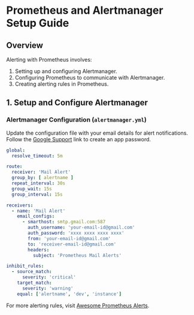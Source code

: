 # Prometheus and Alertmanager Setup Guide

## Overview
Alerting with Prometheus involves:
1. Setting up and configuring Alertmanager.
2. Configuring Prometheus to communicate with Alertmanager.
3. Creating alerting rules in Prometheus.

## 1. Setup and Configure Alertmanager

### Alertmanager Configuration (`alertmanager.yml`)
Update the configuration file with your email details for alert notifications. Follow the [Google Support](https://support.google.com/mail/answer/185833?hl=en) link to create an app password.

```yaml
global:
  resolve_timeout: 5m

route:
  receiver: 'Mail Alert'
  group_by: [ alertname ]
  repeat_interval: 30s
  group_wait: 15s
  group_interval: 15s

receivers:
  - name: 'Mail Alert'
    email_configs:
      - smarthost: smtp.gmail.com:587
        auth_username: 'your-email-id@gmail.com'
        auth_password: 'xxxx xxxx xxxx xxxx'
        from: 'your-email-id@gmail.com'
        to: 'receiver-email-id@gmail.com'
        headers:
          subject: 'Prometheus Mail Alerts'

inhibit_rules:
  - source_match:
      severity: 'critical'
    target_match:
      severity: 'warning'
    equal: ['alertname', 'dev', 'instance']
```

For more alerting rules, visit [Awesome Prometheus Alerts](https://samber.github.io/awesome-prometheus-alerts/).
